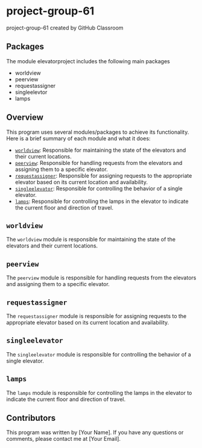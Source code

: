 # project-group-61
project-group-61 created by GitHub Classroom

## Packages
The module elevatorproject includes the following main packages
* worldview
* peerview
* requestassigner
* singleelevtor
* lamps



## Overview

This program uses several modules/packages to achieve its functionality. Here is a brief summary of each module and what it does:

- [`worldview`](#worldview): Responsible for maintaining the state of the elevators and their current locations.
- [`peerview`](#peerview): Responsible for handling requests from the elevators and assigning them to a specific elevator.
- [`requestassigner`](#requestassigner): Responsible for assigning requests to the appropriate elevator based on its current location and availability.
- [`singleelevator`](#singleelevator): Responsible for controlling the behavior of a single elevator.
- [`lamps`](#lamps): Responsible for controlling the lamps in the elevator to indicate the current floor and direction of travel.




## `worldview`

The `worldview` module is responsible for maintaining the state of the elevators and their current locations.

## `peerview`

The `peerview` module is responsible for handling requests from the elevators and assigning them to a specific elevator.

## `requestassigner`

The `requestassigner` module is responsible for assigning requests to the appropriate elevator based on its current location and availability.

## `singleelevator`

The `singleelevator` module is responsible for controlling the behavior of a single elevator.

## `lamps`

The `lamps` module is responsible for controlling the lamps in the elevator to indicate the current floor and direction of travel.

## Contributors

This program was written by [Your Name]. If you have any questions or comments, please contact me at [Your Email].










